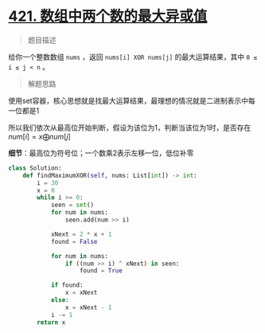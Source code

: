 # [421. 数组中两个数的最大异或值](https://leetcode.cn/problems/maximum-xor-of-two-numbers-in-an-array/)

> 题目描述

给你一个整数数组 `nums` ，返回 `nums[i] XOR nums[j]` 的最大运算结果，其中 `0 ≤ i ≤ j < n` 。

> 解题思路

使用set容器，核心思想就是找最大运算结果，最理想的情况就是二进制表示中每一位都是1

所以我们依次从最高位开始判断，假设为该位为1，判断当该位为1时，是否存在$num[i] = x \bigoplus num[j]$

**细节**：最高位为符号位；一个数乘2表示左移一位，低位补零

```python
class Solution:
    def findMaximumXOR(self, nums: List[int]) -> int:
        i = 30
        x = 0
        while i >= 0:
            seen = set()
            for num in nums:
                seen.add(num >> i)

            xNext = 2 * x + 1
            found = False

            for num in nums:
                if ((num >> i) ^ xNext) in seen:
                    found = True

            if found:
                x = xNext
            else:
                x = xNext - 1
            i -= 1
        return x
```


